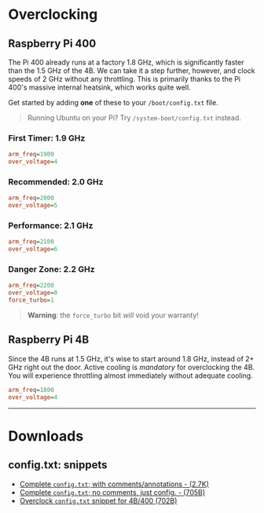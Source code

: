 # Overclocking

## Raspberry Pi 400

The Pi 400 already runs at a factory 1.8 GHz, which is significantly faster than the 1.5 GHz of the 4B.
We can take it a step further, however, and clock speeds of 2 GHz without any throttling. This is
primarily thanks to the Pi 400's massive internal heatsink, which works quite well.

Get started by adding **one** of these to your `/boot/config.txt` file.

> Running Ubuntu on your Pi? Try `/system-boot/config.txt` instead.

### First Timer: 1.9 GHz

```ini
arm_freq=1900
over_voltage=4
```

### Recommended: 2.0 GHz

```ini
arm_freq=2000
over_voltage=5
```

### Performance: 2.1 GHz

```ini
arm_freq=2100
over_voltage=6
```

### Danger Zone: 2.2 GHz

```ini
arm_freq=2200
over_voltage=8
force_turbo=1
```

> **Warning**: the `force_turbo` bit _will_ void your warranty!

## Raspberry Pi 4B

Since the 4B runs at 1.5 GHz, it's wise to start around 1.8 GHz, instead of 2+ GHz right out the door.
Active cooling is *mandatory* for overclocking the 4B. You will experience throttling almost immediately without adequate cooling.

```ini
arm_freq=1800
over_voltage=4
```

- - -

# Downloads

## config.txt: snippets

* [Complete `config.txt`; with comments/annotations - (2.7K)][download-complete-config]
* [Complete `config.txt`; no comments, just config. - (705B)][download-minimal-config]
* [Overclock `config.txt` snippet for 4B/400 (702B)][download-overclock-config]

[download-overclock-config]: <https://raw.githubusercontent.com/nberlette/pi-tools/master/public/snippets/overclock.txt>
[download-complete-config]: <https://raw.githubusercontent.com/nberlette/pi-tools/master/public/snippets/config.txt>
[download-minimal-config]: <https://raw.githubusercontent.com/nberlette/pi-tools/master/public/snippets/config.min.txt>
